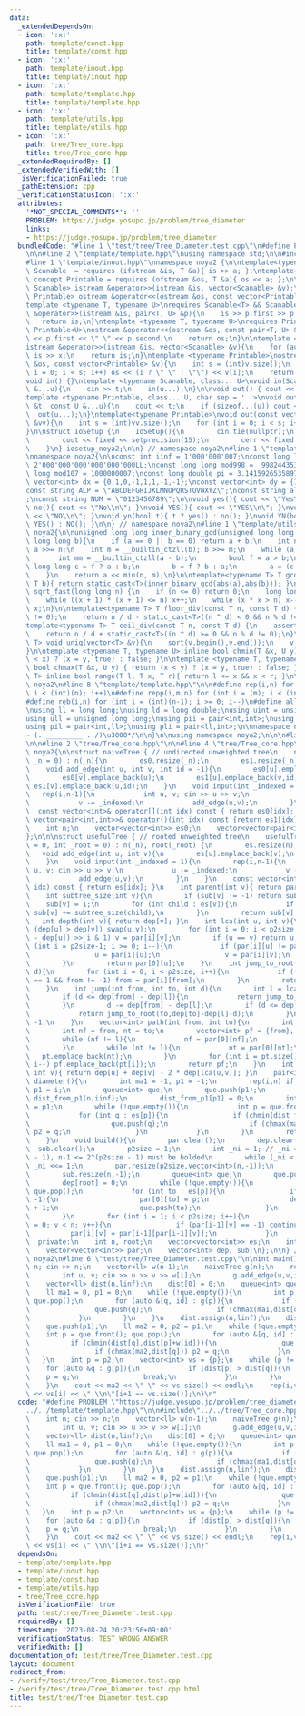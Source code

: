 ```yaml
---
data:
  _extendedDependsOn:
  - icon: ':x:'
    path: template/const.hpp
    title: template/const.hpp
  - icon: ':x:'
    path: template/inout.hpp
    title: template/inout.hpp
  - icon: ':x:'
    path: template/template.hpp
    title: template/template.hpp
  - icon: ':x:'
    path: template/utils.hpp
    title: template/utils.hpp
  - icon: ':x:'
    path: tree/Tree_core.hpp
    title: tree/Tree_core.hpp
  _extendedRequiredBy: []
  _extendedVerifiedWith: []
  _isVerificationFailed: true
  _pathExtension: cpp
  _verificationStatusIcon: ':x:'
  attributes:
    '*NOT_SPECIAL_COMMENTS*': ''
    PROBLEM: https://judge.yosupo.jp/problem/tree_diameter
    links:
    - https://judge.yosupo.jp/problem/tree_diameter
  bundledCode: "#line 1 \"test/tree/Tree_Diameter.test.cpp\"\n#define PROBLEM \"https://judge.yosupo.jp/problem/tree_diameter\"\
    \n\n#line 2 \"template/template.hpp\"\nusing namespace std;\n\n#include<bits/stdc++.h>\n\
    #line 1 \"template/inout.hpp\"\nnamespace noya2 {\n\ntemplate<typename T> concept\
    \ Scanable  = requires (ifstream &is, T &a){ is >> a; };\ntemplate<typename T>\
    \ concept Printable = requires (ofstream &os, T &a){ os << a; };\n\ntemplate <typename\
    \ Scanable> istream &operator>>(istream &is, vector<Scanable> &v);\ntemplate <typename\
    \ Printable> ostream &operator<<(ostream &os, const vector<Printable> &v);\n\n\
    template <typename T, typename U>\nrequires Scanable<T> && Scanable<U>\nistream\
    \ &operator>>(istream &is, pair<T, U> &p){\n    is >> p.first >> p.second;\n \
    \   return is;\n}\ntemplate <typename T, typename U>\nrequires Printable<T> &&\
    \ Printable<U>\nostream &operator<<(ostream &os, const pair<T, U> &p){\n    os\
    \ << p.first << \" \" << p.second;\n    return os;\n}\n\ntemplate <typename Scanable>\n\
    istream &operator>>(istream &is, vector<Scanable> &v){\n    for (auto &x : v)\
    \ is >> x;\n    return is;\n}\ntemplate <typename Printable>\nostream &operator<<(ostream\
    \ &os, const vector<Printable> &v){\n    int s = (int)v.size();\n    for (int\
    \ i = 0; i < s; i++) os << (i ? \" \" : \"\") << v[i];\n    return os;\n}\n\n\
    void in() {}\ntemplate <typename Scanable, class... U>\nvoid in(Scanable &t, U\
    \ &...u){\n    cin >> t;\n    in(u...);\n}\n\nvoid out() { cout << \"\\n\"; }\n\
    template <typename Printable, class... U, char sep = ' '>\nvoid out(const Printable\
    \ &t, const U &...u){\n    cout << t;\n    if (sizeof...(u)) cout << sep;\n  \
    \  out(u...);\n}\ntemplate<typename Printable>\nvoid out(const vector<vector<Printable>>\
    \ &vv){\n    int s = (int)vv.size();\n    for (int i = 0; i < s; i++) out(vv[i]);\n\
    }\n\nstruct IoSetup {\n    IoSetup(){\n        cin.tie(nullptr);\n        ios::sync_with_stdio(false);\n\
    \        cout << fixed << setprecision(15);\n        cerr << fixed << setprecision(7);\n\
    \    }\n} iosetup_noya2;\n\n} // namespace noya2\n#line 1 \"template/const.hpp\"\
    \nnamespace noya2{\n\nconst int iinf = 1'000'000'007;\nconst long long linf =\
    \ 2'000'000'000'000'000'000LL;\nconst long long mod998 =  998244353;\nconst long\
    \ long mod107 = 1000000007;\nconst long double pi = 3.14159265358979323;\nconst\
    \ vector<int> dx = {0,1,0,-1,1,1,-1,-1};\nconst vector<int> dy = {1,0,-1,0,1,-1,-1,1};\n\
    const string ALP = \"ABCDEFGHIJKLMNOPQRSTUVWXYZ\";\nconst string alp = \"abcdefghijklmnopqrstuvwxyz\"\
    ;\nconst string NUM = \"0123456789\";\n\nvoid yes(){ cout << \"Yes\\n\"; }\nvoid\
    \ no(){ cout << \"No\\n\"; }\nvoid YES(){ cout << \"YES\\n\"; }\nvoid NO(){ cout\
    \ << \"NO\\n\"; }\nvoid yn(bool t){ t ? yes() : no(); }\nvoid YN(bool t){ t ?\
    \ YES() : NO(); }\n\n} // namespace noya2\n#line 1 \"template/utils.hpp\"\nnamespace\
    \ noya2{\n\nunsigned long long inner_binary_gcd(unsigned long long a, unsigned\
    \ long long b){\n    if (a == 0 || b == 0) return a + b;\n    int n = __builtin_ctzll(a);\
    \ a >>= n;\n    int m = __builtin_ctzll(b); b >>= m;\n    while (a != b) {\n \
    \       int mm = __builtin_ctzll(a - b);\n        bool f = a > b;\n        unsigned\
    \ long long c = f ? a : b;\n        b = f ? b : a;\n        a = (c - b) >> mm;\n\
    \    }\n    return a << min(n, m);\n}\n\ntemplate<typename T> T gcd_fast(T a,\
    \ T b){ return static_cast<T>(inner_binary_gcd(abs(a),abs(b))); }\n\nlong long\
    \ sqrt_fast(long long n) {\n    if (n <= 0) return 0;\n    long long x = sqrt(n);\n\
    \    while ((x + 1) * (x + 1) <= n) x++;\n    while (x * x > n) x--;\n    return\
    \ x;\n}\n\ntemplate<typename T> T floor_div(const T n, const T d) {\n    assert(d\
    \ != 0);\n    return n / d - static_cast<T>((n ^ d) < 0 && n % d != 0);\n}\n\n\
    template<typename T> T ceil_div(const T n, const T d) {\n    assert(d != 0);\n\
    \    return n / d + static_cast<T>((n ^ d) >= 0 && n % d != 0);\n}\n\ntemplate<typename\
    \ T> void uniq(vector<T> &v){\n    sort(v.begin(),v.end());\n    v.erase(unique(v.begin(),v.end()),v.end());\n\
    }\n\ntemplate <typename T, typename U> inline bool chmin(T &x, U y) { return (y\
    \ < x) ? (x = y, true) : false; }\n\ntemplate <typename T, typename U> inline\
    \ bool chmax(T &x, U y) { return (x < y) ? (x = y, true) : false; }\n\ntemplate<typename\
    \ T> inline bool range(T l, T x, T r){ return l <= x && x < r; }\n\n} // namespace\
    \ noya2\n#line 8 \"template/template.hpp\"\n\n#define rep(i,n) for (int i = 0;\
    \ i < (int)(n); i++)\n#define repp(i,m,n) for (int i = (m); i < (int)(n); i++)\n\
    #define reb(i,n) for (int i = (int)(n-1); i >= 0; i--)\n#define all(v) (v).begin(),(v).end()\n\
    \nusing ll = long long;\nusing ld = long double;\nusing uint = unsigned int;\n\
    using ull = unsigned long long;\nusing pii = pair<int,int>;\nusing pll = pair<ll,ll>;\n\
    using pil = pair<int,ll>;\nusing pli = pair<ll,int>;\n\nnamespace noya2{\n\n/*\u3000\
    ~ (. _________ . /)\u3000*/\n\n}\n\nusing namespace noya2;\n\n\n#line 4 \"test/tree/Tree_Diameter.test.cpp\"\
    \n\n#line 2 \"tree/Tree_core.hpp\"\n\n#line 4 \"tree/Tree_core.hpp\"\n\nnamespace\
    \ noya2{\n\nstruct naiveTree { // undirected unweighted tree\n    naiveTree (int\
    \ _n = 0) : n(_n){\n        es0.resize(_n);\n        es1.resize(_n);\n    }\n\
    \    void add_edge(int u, int v, int id = -1){\n        es0[u].emplace_back(v);\n\
    \        es0[v].emplace_back(u);\n        es1[u].emplace_back(v,id);\n       \
    \ es1[v].emplace_back(u,id);\n    }\n    void input(int _indexed = 1){\n     \
    \   rep(i,n-1){\n            int u, v; cin >> u >> v;\n            u -= _indexed;\n\
    \            v -= _indexed;\n            add_edge(u,v);\n        }\n    }\n  \
    \  const vector<int>& operator[](int idx) const { return es0[idx]; }\n    const\
    \ vector<pair<int,int>>& operator()(int idx) const {return es1[idx]; }\n  private:\n\
    \    int n;\n    vector<vector<int>> es0;\n    vector<vector<pair<int,int>>> es1;\n\
    };\n\n\nstruct usefulTree { // rooted unweighted tree\n    usefulTree (int _n\
    \ = 0, int _root = 0) : n(_n), root(_root) {\n        es.resize(n);\n    }\n \
    \   void add_edge(int u, int v){\n        es[u].emplace_back(v);\n        es[v].emplace_back(u);\n\
    \    }\n    void input(int _indexed = 1){\n        rep(i,n-1){\n            int\
    \ u, v; cin >> u >> v;\n            u -= _indexed;\n            v -= _indexed;\n\
    \            add_edge(u,v);\n        }\n    }\n    const vector<int>& operator[](int\
    \ idx) const { return es[idx]; }\n    int parent(int v){ return par[0][v]; }\n\
    \    int subtree_size(int v){\n        if (sub[v] != -1) return sub[v];\n    \
    \    sub[v] = 1;\n        for (int child : es[v]){\n            if (child != par[0][v])\
    \ sub[v] += subtree_size(child);\n        }\n        return sub[v];\n    }\n \
    \   int depth(int v){ return dep[v]; }\n    int lca(int u, int v){\n        if\
    \ (dep[u] > dep[v]) swap(u,v);\n        for (int i = 0; i < p2size; i++) if ((dep[v]\
    \ - dep[u]) >> i & 1) v = par[i][v];\n        if (u == v) return u;\n        for\
    \ (int i = p2size-1; i >= 0; i--){\n            if (par[i][u] != par[i][v]){\n\
    \                u = par[i][u];\n                v = par[i][v];\n            }\n\
    \        }\n        return par[0][u];\n    }\n    int jump_to_root(int from, int\
    \ d){\n        for (int i = 0; i < p2size; i++){\n            if ((d >> i & 1)\
    \ == 1 && from != -1) from = par[i][from];\n        }\n        return from;\n\
    \    }\n    int jump(int from, int to, int d){\n        int l = lca(from,to);\n\
    \        if (d <= dep[from] - dep[l]){\n            return jump_to_root(from,d);\n\
    \        }\n        d -= dep[from] - dep[l];\n        if (d <= dep[to] - dep[l]){\n\
    \            return jump_to_root(to,dep[to]-dep[l]-d);\n        }\n        return\
    \ -1;\n    }\n    vector<int> path(int from, int to){\n        int l = lca(from,to);\n\
    \        int nf = from, nt = to;\n        vector<int> pf = {from}, pt = {to};\n\
    \        while (nf != l){\n            nf = par[0][nf];\n            pf.emplace_back(nf);\n\
    \        }\n        while (nt != l){\n            nt = par[0][nt];\n         \
    \   pt.emplace_back(nt);\n        }\n        for (int i = pt.size()-2; i >= 0;\
    \ i--) pf.emplace_back(pt[i]);\n        return pf;\n    }\n    int dist(int u,\
    \ int v){ return dep[u] + dep[v] - 2 * dep[lca(u,v)]; }\n    pair<int,pair<int,int>>\
    \ diameter(){\n        int ma1 = -1, p1 = -1;\n        rep(i,n) if (chmax(ma1,dep[i]))\
    \ p1 = i;\n        queue<int> que;\n        que.push(p1);\n        vector<int>\
    \ dist_from_p1(n,iinf);\n        dist_from_p1[p1] = 0;\n        int ma2 = 0, p2\
    \ = p1;\n        while (!que.empty()){\n            int p = que.front(); que.pop();\n\
    \            for (int q : es[p]){\n                if (chmin(dist_from_p1[q],dist_from_p1[p]+1)){\n\
    \                    que.push(q);\n                    if (chmax(ma2,dist_from_p1[q]))\
    \ p2 = q;\n                }\n            }\n        }\n        return make_pair(ma2,make_pair(p1,p2));\n\
    \    }\n    void build(){\n        par.clear();\n        dep.clear();\n      \
    \  sub.clear();\n        p2size = 1;\n        int _ni = 1; // _ni = 2^(p2size\
    \ - 1), n-1 <= 2^(p2size - 1) must be holded\n        while (_ni < n-1) p2size++,\
    \ _ni <<= 1;\n        par.resize(p2size,vector<int>(n,-1));\n        dep.resize(n,-1);\n\
    \        sub.resize(n,-1);\n        queue<int> que;\n        que.push(root);\n\
    \        dep[root] = 0;\n        while (!que.empty()){\n            int p = que.front();\
    \ que.pop();\n            for (int to : es[p]){\n                if (dep[to] ==\
    \ -1){\n                    par[0][to] = p;\n                    dep[to] = dep[p]\
    \ + 1;\n                    que.push(to);\n                }\n            }\n\
    \        }\n        for (int i = 1; i < p2size; i++){\n            for (int v\
    \ = 0; v < n; v++){\n                if (par[i-1][v] == -1) continue;\n      \
    \          par[i][v] = par[i-1][par[i-1][v]];\n            }\n        }\n    }\n\
    \  private:\n    int n, root;\n    vector<vector<int>> es;\n    int p2size;\n\
    \    vector<vector<int>> par;\n    vector<int> dep, sub;\n};\n\n} // namespace\
    \ noya2\n#line 6 \"test/tree/Tree_Diameter.test.cpp\"\n\nint main(){\n    int\
    \ n; cin >> n;\n    vector<ll> w(n-1);\n    naiveTree g(n);\n    rep(i,n-1){\n\
    \        int u, v; cin >> u >> v >> w[i];\n        g.add_edge(u,v,i);\n    }\n\
    \    vector<ll> dist(n,linf);\n    dist[0] = 0;\n    queue<int> que;\n    que.push(0);\n\
    \    ll ma1 = 0, p1 = 0;\n    while (!que.empty()){\n        int p = que.front();\
    \ que.pop();\n        for (auto &[q, id] : g(p)){\n            if (chmin(dist[q],dist[p]+w[id])){\n\
    \                que.push(q);\n                if (chmax(ma1,dist[q])) p1 = q;\n\
    \            }\n        }\n    }\n    dist.assign(n,linf);\n    dist[p1] = 0;\n\
    \    que.push(p1);\n    ll ma2 = 0, p2 = p1;\n    while (!que.empty()){\n    \
    \    int p = que.front(); que.pop();\n        for (auto &[q, id] : g(p)){\n  \
    \          if (chmin(dist[q],dist[p]+w[id])){\n                que.push(q);\n\
    \                if (chmax(ma2,dist[q])) p2 = q;\n            }\n        }\n \
    \   }\n    int p = p2;\n    vector<int> vs = {p};\n    while (p != p1){\n    \
    \    for (auto &q : g[p]){\n            if (dist[p] > dist[q]){\n            \
    \    p = q;\n                break;\n            }\n        }\n        vs.emplace_back(p);\n\
    \    }\n    cout << ma2 << \" \" << vs.size() << endl;\n    rep(i,vs.size()) cout\
    \ << vs[i] << \" \\n\"[i+1 == vs.size()];\n}\n"
  code: "#define PROBLEM \"https://judge.yosupo.jp/problem/tree_diameter\"\n\n#include\"\
    ../../template/template.hpp\"\n\n#include\"../../tree/Tree_core.hpp\"\n\nint main(){\n\
    \    int n; cin >> n;\n    vector<ll> w(n-1);\n    naiveTree g(n);\n    rep(i,n-1){\n\
    \        int u, v; cin >> u >> v >> w[i];\n        g.add_edge(u,v,i);\n    }\n\
    \    vector<ll> dist(n,linf);\n    dist[0] = 0;\n    queue<int> que;\n    que.push(0);\n\
    \    ll ma1 = 0, p1 = 0;\n    while (!que.empty()){\n        int p = que.front();\
    \ que.pop();\n        for (auto &[q, id] : g(p)){\n            if (chmin(dist[q],dist[p]+w[id])){\n\
    \                que.push(q);\n                if (chmax(ma1,dist[q])) p1 = q;\n\
    \            }\n        }\n    }\n    dist.assign(n,linf);\n    dist[p1] = 0;\n\
    \    que.push(p1);\n    ll ma2 = 0, p2 = p1;\n    while (!que.empty()){\n    \
    \    int p = que.front(); que.pop();\n        for (auto &[q, id] : g(p)){\n  \
    \          if (chmin(dist[q],dist[p]+w[id])){\n                que.push(q);\n\
    \                if (chmax(ma2,dist[q])) p2 = q;\n            }\n        }\n \
    \   }\n    int p = p2;\n    vector<int> vs = {p};\n    while (p != p1){\n    \
    \    for (auto &q : g[p]){\n            if (dist[p] > dist[q]){\n            \
    \    p = q;\n                break;\n            }\n        }\n        vs.emplace_back(p);\n\
    \    }\n    cout << ma2 << \" \" << vs.size() << endl;\n    rep(i,vs.size()) cout\
    \ << vs[i] << \" \\n\"[i+1 == vs.size()];\n}"
  dependsOn:
  - template/template.hpp
  - template/inout.hpp
  - template/const.hpp
  - template/utils.hpp
  - tree/Tree_core.hpp
  isVerificationFile: true
  path: test/tree/Tree_Diameter.test.cpp
  requiredBy: []
  timestamp: '2023-08-24 20:23:56+09:00'
  verificationStatus: TEST_WRONG_ANSWER
  verifiedWith: []
documentation_of: test/tree/Tree_Diameter.test.cpp
layout: document
redirect_from:
- /verify/test/tree/Tree_Diameter.test.cpp
- /verify/test/tree/Tree_Diameter.test.cpp.html
title: test/tree/Tree_Diameter.test.cpp
---
```


